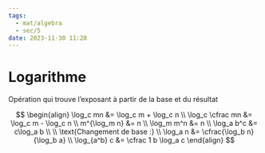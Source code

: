 ```yaml
---
tags:
  - mat/algebra
  - sec/5
date: 2023-11-30 11:28
---
```


# Logarithme

Opération qui trouve l’exposant à partir de la base et du résultat

$$
\begin{align}
\log_c mn &= \log_c m + \log_c n \\
\log_c \cfrac mn &= \log_c m - \log_c n \\
m^{\log_m n} &= n \\
\log_m m^n &= n \\
\log_a b^c &= c\log_a b \\
\\
\text{Changement de base :} \\
\log_a n &= \cfrac{\log_b n}{\log_b a} \\
\log_{a^b} c &= \cfrac 1 b \log_a c
\end{align}
$$